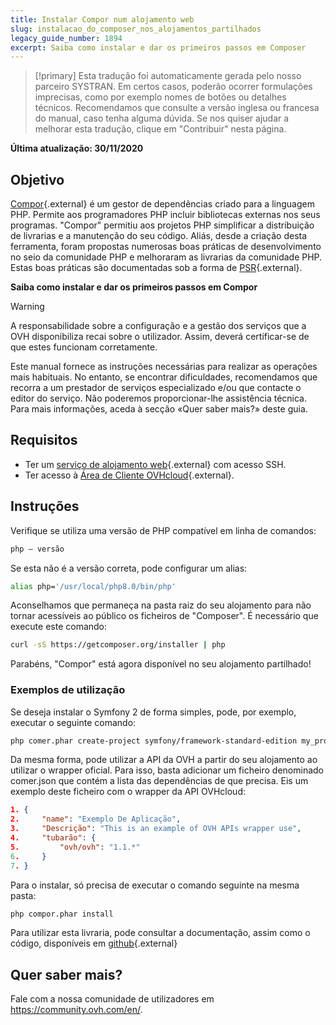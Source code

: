 ```yaml
---
title: Instalar Compor num alojamento web
slug: instalacao_do_composer_nos_alojamentos_partilhados
legacy_guide_number: 1894
excerpt: Saiba como instalar e dar os primeiros passos em Composer
---
```


> [!primary]
> Esta tradução foi automaticamente gerada pelo nosso parceiro SYSTRAN. Em certos casos, poderão ocorrer formulações imprecisas, como por exemplo nomes de botões ou detalhes técnicos. Recomendamos que consulte a versão inglesa ou francesa do manual, caso tenha alguma dúvida. Se nos quiser ajudar a melhorar esta tradução, clique em "Contribuir" nesta página.
>

**Última atualização: 30/11/2020**

## Objetivo

[Compor](https://getcomposer.org/){.external} é um gestor de dependências criado para a linguagem PHP. Permite aos programadores PHP incluir bibliotecas externas nos seus programas. "Compor" permitiu aos projetos PHP simplificar a distribuição de livrarias e a manutenção do seu código. Aliás, desde a criação desta ferramenta, foram propostas numerosas boas práticas de desenvolvimento no seio da comunidade PHP e melhoraram as livrarias da comunidade PHP. Estas boas práticas são documentadas sob a forma de [PSR](http://www.php-fig.org/){.external}.

**Saiba como instalar e dar os primeiros passos em Compor**

> [!warning]
>
> A responsabilidade sobre a configuração e a gestão dos serviços que a OVH disponibiliza recai sobre o utilizador. Assim, deverá certificar-se de que estes funcionam corretamente.
> 
> Este manual fornece as instruções necessárias para realizar as operações mais habituais. No entanto, se encontrar dificuldades, recomendamos que recorra a um prestador de serviços especializado e/ou que contacte o editor do serviço. Não poderemos proporcionar-lhe assistência técnica. Para mais informações, aceda à secção «Quer saber mais?» deste guia.
> 

## Requisitos

- Ter um [serviço de alojamento web](https://www.ovh.pt/alojamento-partilhado/){.external} com acesso SSH.
- Ter acesso à [Área de Cliente OVHcloud](https://www.ovh.com/auth/?action=gotomanager){.external}.


## Instruções

Verifique se utiliza uma versão de PHP compatível em linha de comandos:


```bash
php — versão
```

Se esta não é a versão correta, pode configurar um alias:


```bash
alias php='/usr/local/php8.0/bin/php'
```

Aconselhamos que permaneça na pasta raiz do seu alojamento para não tornar acessíveis ao público os ficheiros de "Composer". É necessário que execute este comando:


```bash
curl -sS https://getcomposer.org/installer | php
```

Parabéns, "Compor" está agora disponível no seu alojamento partilhado!


### Exemplos de utilização

Se deseja instalar o Symfony 2 de forma simples, pode, por exemplo, executar o seguinte comando:


```bash
php comer.phar create-project symfony/framework-standard-edition my_project_name "2.7*"
```

Da mesma forma, pode utilizar a API da OVH a partir do seu alojamento ao utilizar o wrapper oficial. Para isso, basta adicionar um ficheiro denominado comer.json que contém a lista das dependências de que precisa. Eis um exemplo deste ficheiro com o wrapper da API OVHcloud:


```json
1. {
2.     "name": "Exemplo De Aplicação",
3.     "Descrição": "This is an example of OVH APIs wrapper use",
4.     "tubarão": {
5.         "ovh/ovh": "1.1.*"
6.     }
7. }
```

Para o instalar, só precisa de executar o comando seguinte na mesma pasta:


```bash
php compor.phar install
```

Para utilizar esta livraria, pode consultar a documentação, assim como o código, disponíveis em [github](https://github.com/ovh/php-ovh){.external}


## Quer saber mais?

Fale com a nossa comunidade de utilizadores em <https://community.ovh.com/en/>.
